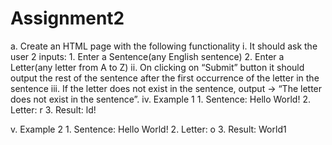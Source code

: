# Assignment2
a. Create an HTML page with the following functionality 
i. It should ask the user 2 inputs: 
    1. Enter a Sentence(any English sentence) 
    2. Enter a Letter(any letter from A to Z) 
ii. On clicking on “Submit” button it should output the rest of the sentence after the first occurrence of the letter in the sentence 
iii. If the letter does not exist in the sentence, output -> “The letter does not exist in the sentence”. 
iv. Example 1 
      1. Sentence: Hello World!
      2. Letter: r 
      3. Result: ld! 
      
 v. Example 2 
     1. Sentence: Hello World! 
     2. Letter: o 
     3. Result: World1
